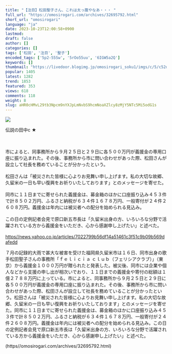 ```yaml
---
title: "【注目】松田聖子さん、これは太っ腹やなあ・・・ "
full_url: "https://omosirogari.com/archives/32695792.html"
short_url: "omosirogari"
language: "ja"
date: 2023-10-23T12:00:58+0900
lastmod: 
draft: false
author: []
categories: []
tags: ['松田', '注目', '聖子']
encoded_tags: ['5p2-55Sw', '5rOo55uu', '6IGW5a2Q']
keywords: []
thumbnail: "https://livedoor.blogimg.jp/omosirogari_soku1/imgs/c/5/c52d34ad.jpg"
popular: 1405
latest: 1282
trend: 1853
featured: 353
views: 618
comments: 118
weight: 8
slug: aHR0cHMvL29tb3Npcm9nYXJpLmNvbS9hcmNoaXZlcy8zMjY5NTc5Mi5odG1s
---
```


![](https://livedoor.blogimg.jp/omosirogari_soku1/imgs/c/5/c52d34ad.jpg)

<div><p>伝説の田中c ★ </p><br> <br> 市によると、同事務所から９月２５日と２９日に各５００万円が義援金の専用口座に振り込まれた。その後、事務所から市に問い合わせがあった際、松田さんが設立して社長を務めていることが分かったという。 <br> <br> 松田さんは「被災された皆様に心よりお見舞い申し上げます。私の大切な故郷、久留米の一日も早い復興をお祈りいたしております」とのメッセージを寄せた。 <br> <br> 同市に１１日までに寄せられた義援金は、募金箱のほかに口座振り込み４５３件で計８５０２万円、ふるさと納税が６３４件１６７８万円、一般寄付が２４件２６０８万円。義援金は年内には被災者への配分を始められる見込み。 <br> <br> この日の定例記者会見で原口新五市長は「久留米出身の方、いろいろな分野で活躍されている方から義援金をいただき、心から感謝申し上げたい」と述べた。 <br> <br> <a target='_blank' href='https//news.yahoo.co.jp/articles/7022799b56df14a51461c3f51c9b09b569dafedd'>https//news.yahoo.co.jp/articles/7022799b56df14a51461c3f51c9b09b569dafedd</a> <p>７月の記録的大雨で甚大な被害を受けた福岡県久留米市は１６日、同市出身の歌手松田聖子さんの事務所「ｆｅｌｉｃｉａ ｃｌｕｂ（フェリシアクラブ）」（東京）から義援金１０００万円が贈られたと発表した。被災後、同市には企業や個人などから支援の申し出が相次いでおり、１１日までの義援金や寄付の総額は１億２７８８万円に上っている。市によると、同事務所から９月２５日と２９日に各５００万円が義援金の専用口座に振り込まれた。その後、事務所から市に問い合わせがあった際、松田さんが設立して社長を務めていることが分かったという。松田さんは「被災された皆様に心よりお見舞い申し上げます。私の大切な故郷、久留米の一日も早い復興をお祈りいたしております」とのメッセージを寄せた。同市に１１日までに寄せられた義援金は、募金箱のほかに口座振り込み４５３件で計８５０２万円、ふるさと納税が６３４件１６７８万円、一般寄付が２４件２６０８万円。義援金は年内には被災者への配分を始められる見込み。この日の定例記者会見で原口新五市長は「久留米出身の方、いろいろな分野で活躍されている方から義援金をいただき、心から感謝申し上げたい」と述べた。</p></div>

(https//omosirogari.com/archives/32695792.html)
